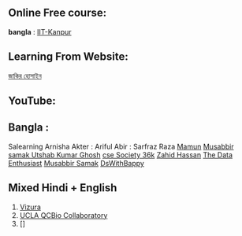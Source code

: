 
## Online Free course:
 **bangla** : [ IIT-Kanpur ](https://nptel.ac.in/courses/106105247)

## Learning From Website:
[জাকির হোসাইন](https://jakir.me/category/machine-learning/)


## YouTube: 
## Bangla : 
Salearning [](https://www.youtube.com/@salearningschool-shopforso8963)
Arnisha Akter   : [](https://www.youtube.com/@mohosinatarnisha2931/playlists)
Ariful Abir :[](https://www.youtube.com/@arifulabir9363/playlists)
Sarfraz Raza[](https://www.youtube.com/@SarfrazRazaOfficial/playlists)
 [Mamun](https://www.youtube.com/@MamunTech/playlists)
 [Musabbir samak ](https://www.youtube.com/watch?v=Ckb8FF6IJAg&list=PLSFSbFK2Zr7EfmdB_NbLEXsH4BYld72GY)
 [Utshab Kumar Ghosh](https://www.youtube.com/watch?v=FWzsirIYB94&list=PL8fwLZ3a6azf4oVffUWpS8-5sTInZfMhu)
 [cse Society 36k](https://www.youtube.com/@csesociety9400/playlists)
 [Zahid Hassan](https://www.youtube.com/@zahidhossen3134/playlists)
 [The Data Enthusiast](https://www.youtube.com/@TheDataEnthusiast/playlists)
 [Musabbir Samak](https://www.youtube.com/@musabbirsammak/playlists)
 [DsWithBappy](https://www.youtube.com/@dswithbappy/playlists)
 


## Mixed Hindi + English
1. [Vizura](https://www.youtube.com/@vizuara/playlists)
2. [UCLA QCBio Collaboratory](https://www.youtube.com/@uclaqcbiocollaboratory3691/playlists)
3. []
 


